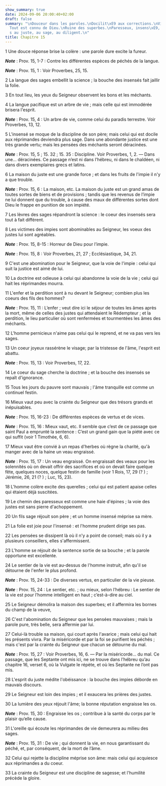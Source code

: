 ```yaml
---
show_summary: true
date: 2024-09-06 20:00:40+02:00
draft: false
summary: "\nDouceur dans les paroles.\nDocilit\xE9 aux corrections.\nVictime des impies.\n\
  Tout est connu de Dieu.\nRuine des superbes.\nParesseux, insens\xE9, impie, oppos\xE9\
  s au juste, au sage, au diligent.\n"
title: Chapitre 15
---
```





1 Une douce réponse brise la colère : une parole dure excite la fureur.

***Note*** :  Prov. 15, 1-7 : Contre les différentes espèces de péchés de la langue.

***Note*** :  Prov. 15, 1 : Voir Proverbes, 25, 15.


2 La langue des sages embellit la science ; la bouche des insensés fait jaillir la folie.


3 En tout lieu, les yeux du Seigneur observent les bons et les méchants.


4 La langue pacifique est un arbre de vie ; mais celle qui est immodérée brisera l'esprit.

***Note*** :  Prov. 15, 4 : Un arbre de vie, comme celui du paradis terrestre. Voir Proverbes, 13, 12.


5 L'insensé se moque de la discipline de son père; mais celui qui est docile aux réprimandes deviendra plus sage.
Dans une abondante justice est une très grande vertu; mais les pensées des méchants seront déracinées.

***Note*** :  Prov. 15, 5 ; 15. 32 ; 15. 35 : Discipline. Voir Proverbes, 1, 2. ― Dans une… déracinées. Ce passage n’est ni dans l’hébreu, ni dans le chaldéen, ni dans divers exemplaires grecs et latins.


6 La maison du juste est une grande force ; et dans les fruits de l'impie il n'y a que trouble.

***Note*** :  Prov. 15, 6 : La maison, etc. La maison du juste est un grand amas de toutes sortes de biens et de provisions ; tandis que les revenus de l’impie ne lui donnent que du trouble, à cause des maux de différentes sortes dont Dieu le frappe en punition de son impiété.


7 Les lèvres des sages répandront la science : le coeur des insensés sera tout à fait différent.


8 Les victimes des impies sont abominables au Seigneur, les voeux des justes lui sont agréables.

***Note*** :  Prov. 15, 8-15 : Horreur de Dieu pour l’impie.

***Note*** :  Prov. 15, 8 : Voir Proverbes, 21, 27 ; Ecclésiastique, 34, 21.

9 C'est une abomination pour le Seigneur, que la voie de l'impie : celui qui suit la justice est aimé de lui.


10 La doctrine est odieuse à celui qui abandonne la voie de la vie ; celui qui hait les réprimandes mourra.


11 L'enfer et la perdition sont à nu devant le Seigneur; combien plus les coeurs des fils des hommes?

***Note*** :  Prov. 15, 11 : L’enfer ; veut dire ici le séjour de toutes les âmes après la mort, même de celles des justes qui attendaient le Rédempteur ; et la perdition, le lieu particulier où sont renfermées et tourmentées les âmes des méchants.


12 L'homme pernicieux n'aime pas celui qui le reprend, et ne va pas vers les sages.


13 Un coeur joyeux rassérène le visage; par la tristesse de l'âme, l'esprit est abattu.

***Note*** :  Prov. 15, 13 : Voir Proverbes, 17, 22.


14 Le coeur du sage cherche la doctrine ; et la bouche des insensés se repaît d'ignorance.


15 Tous les jours du pauvre sont mauvais ; l'âme tranquille est comme un continuel festin.


16 Mieux vaut peu avec la crainte du Seigneur que des trésors grands et inépuisables.

***Note*** :  Prov. 15, 16-23 : De différentes espèces de vertus et de vices.

***Note*** :  Prov. 15, 16 : Mieux vaut, etc. Il semble que c’est de ce passage que saint Paul a emprunté la sentence : C’est un grand gain que la piété avec ce qui suffit (voir 1 Timothée, 6, 6).


17 Mieux vaut être convié à un repas d'herbes où règne la charité, qu'à manger avec de la haine un veau engraissé.

***Note*** :  Prov. 15, 17 : Un veau engraissé. On engraissait des veaux pour les solennités où on devait offrir des sacrifices et où on devait faire quelque fête, quelques noces, quelque festin de famille (voir 1 Rois, 17, 29 (? ) ; Jérémie, 26, 21 (? ) ; Luc, 15, 23).


18 L'homme colère excite des querelles ; celui qui est patient apaise celles qui étaient déjà suscitées.


19 Le chemin des paresseux est comme une haie d'épines ; la voie des justes est sans pierre d'achoppement.


20 Un fils sage réjouit son père ; et un homme insensé méprise sa mère.


21 La folie est joie pour l'insensé : et l'homme prudent dirige ses pas.


22 Les pensées se dissipent là où il n'y a point de conseil; mais où il y a plusieurs conseillers, elles s'affermissent.


23 L'homme se réjouit de la sentence sortie de sa bouche ; et la parole opportune est excellente.


24 Le sentier de la vie est au-dessus de l'homme instruit, afin qu'il se détourne de l'enfer le plus profond.

***Note*** :  Prov. 15, 24-33 : De diverses vertus, en particulier de la vie pieuse.

***Note*** :  Prov. 15, 24 : Le sentier, etc. ; ou mieux, selon l’hébreu : Le sentier de la vie est pour l’homme intelligent en haut ; c’est-à-dire au ciel.


25 Le Seigneur démolira la maison des superbes; et il affermira les bornes du champ de la veuve,


26 C'est l'abomination du Seigneur que les pensées mauvaises ; mais la parole pure, très belle, sera affermie par lui.


27 Celui-là trouble sa maison, qui court après l'avarice ; mais celui qui hait les présents vivra.
Par la miséricorde et par la foi se purifient les péchés ; mais c'est par la crainte du Seigneur que chacun se détourne du mal.

***Note*** :  Prov. 15, 27 : Voir Proverbes, 16, 6. ― Par la miséricorde… du mal. Ce passage, que les Septante ont mis ici, ne se trouve dans l’hébreu qu’au chapitre 16, verset 6, où la Vulgate le répète, et où les Septante ne l’ont pas mis.


28 L'esprit du juste médite l'obéissance : la bouche des impies déborde en mauvais discours.


29 Le Seigneur est loin des impies ; et il exaucera les prières des justes.


30 La lumière des yeux réjouit l'âme; la bonne réputation engraisse les os.

***Note*** :  Prov. 15, 30 : Engraisse les os ; contribue à la santé du corps par le plaisir qu’elle cause.


31 L'oreille qui écoute les réprimandes de vie demeurera au milieu des sages.

***Note*** :  Prov. 15, 31 : De vie ; qui donnent la vie, en nous garantissant du péché, et, par conséquent, de la mort de l’âme.


32 Celui qui rejette la discipline méprise son âme: mais celui qui acquiesce aux réprimandes a du coeur.


33 La crainte du Seigneur est une discipline de sagesse; et l'humilité précède la gloire.

